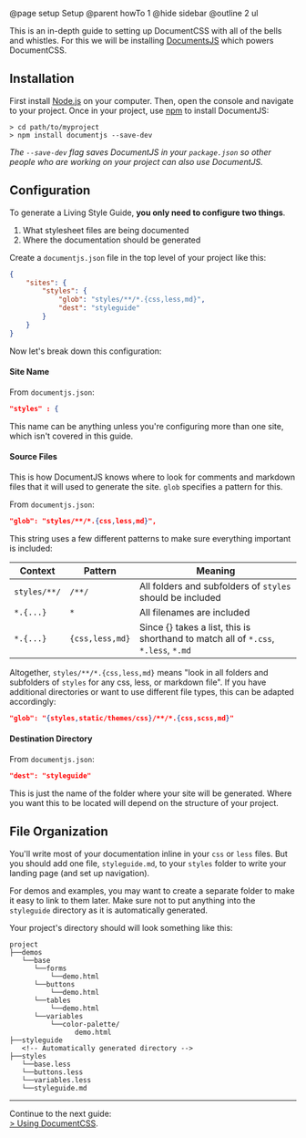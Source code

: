 @page setup Setup
@parent howTo 1
@hide sidebar
@outline 2 ul


This is an in-depth guide to setting up DocumentCSS with all of the bells and whistles. For this we will be installing [DocumentsJS](http://documentjs.com/) which powers DocumentCSS.

## Installation

First install [Node.js](http://nodejs.org/) on your computer. Then, open the console and navigate to your project. Once in your project, use [npm](https://www.npmjs.org/) to install DocumentJS:

    > cd path/to/myproject
    > npm install documentjs --save-dev

*The `--save-dev` flag saves DocumentJS in your `package.json` so other people who are working on your project can also use DocumentJS.*

## Configuration

To generate a Living Style Guide, **you only need to configure two things**.

1. What stylesheet files are being documented
2. Where the documentation should be generated

Create a `documentjs.json` file in the top level of your project like this:

```json
{
    "sites": {
        "styles": {
            "glob": "styles/**/*.{css,less,md}",
            "dest": "styleguide"
        }
    }
}
```
Now let's break down this configuration:

#### Site Name

From `documentjs.json`:
```json
"styles" : {
```

This name can be anything unless you're configuring more than one site, which isn't covered in this guide.


#### Source Files

This is how DocumentJS knows where to look for comments and markdown files that it will used to generate the site. `glob` specifies a pattern for this.

From `documentjs.json`:
```json
"glob": "styles/**/*.{css,less,md}",
```

This string uses a few different patterns to make sure everything important is included:

<table>
<thead>
<tr>
  <th>Context</th>
  <th>Pattern</th>
  <th>Meaning</th>
</tr>
</thead>
<tbody><tr>
  <td><code>styles/**/</code></td>
  <td><code>/**/</code></td>
  <td>All folders and subfolders of <code>styles</code> should be included</td>
</tr>
<tr>
  <td><code>*.{...}</code></td>
  <td><code>*</code></td>
  <td>All filenames are included</td>
</tr>
<tr>
  <td><code>*.{...}</code></td>
  <td><code>{css,less,md}</code></td>
  <td>Since {} takes a list, this is shorthand to match all of  <code>*.css</code>, <code>*.less</code>, <code>*.md</code></td>
</tr>
</tbody></table>


Altogether, `styles/**/*.{css,less,md}` means "look in all folders and subfolders of `styles` for any css, less, or markdown file". If you have additional directories or want to use different file types, this can be adapted accordingly:

```json
"glob": "{styles,static/themes/css}/**/*.{css,scss,md}"
```

#### Destination Directory

From `documentjs.json`:
```json
"dest": "styleguide"
```

This is just the name of the folder where your site will be generated. Where you want this to be located will depend on the structure of your project.

## File Organization

You'll write most of your documentation inline in your `css` or `less` files. But you should add one file, `styleguide.md`, to your `styles` folder to write your landing page (and set up navigation).

For demos and examples, you may want to create a separate folder to make it easy to link to them later. Make sure not to put anything into the `styleguide` directory as it is automatically generated.

Your project's directory should will look something like this:

```
project
├──demos
   └──base
      └──forms
          └──demo.html
      └──buttons
          └──demo.html
      └──tables
          └──demo.html
      └──variables
          └──color-palette/
                demo.html
├──styleguide
   <!-- Automatically generated directory -->
├──styles
   └──base.less
   └──buttons.less
   └──variables.less
   └──styleguide.md
```

----
Continue to the next guide: <br >
[&#62; Using DocumentCSS](/docs/use.html).